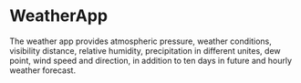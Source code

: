 # WeatherApp
The weather app provides atmospheric pressure, weather conditions, visibility distance, relative humidity, precipitation in different unites, dew point, wind speed and direction, in addition to ten days in future and hourly weather forecast.
